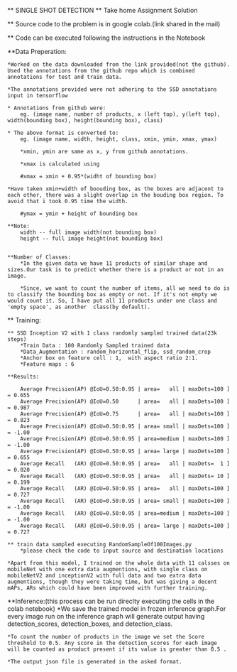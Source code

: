 ** SINGLE SHOT DETECTION
** Take home Assignment Solution

** Source code to the problem is in google colab.(link shared in the mail)

** Code can be executed following the instructions in the Notebook

**Data Preperation:

	*Worked on the data downloaded from the link provided(not the github). Used the annotations from the github repo which is combined annotations for test and train data.
	
	*The annotations provided were not adhering to the SSD annotations input in tensorflow

	* Annotations from github were:
		eg. (image name, number of products, x (left top), y(left top), width(bounding box), height(bounding box), class)
		
	* The above format is converted to:
		eg. (image name, width, height, class, xmin, ymin, xmax, ymax)
		
		*xmin, ymin are same as x, y from github annotations.
		
		*xmax is calculated using
		
		#xmax = xmin + 0.95*(widht of bounding box)
		
	*Have taken xmin+width of boouding box, as the boxes are adjacent to each other, there was a slight overlap in the bouding box region. To avoid that i took 0.95 time the width.
		
		#ymax = ymin + height of bounding box
		
	**Note:
		width -- full image width(not bounding box)
		height -- full image height(not bounding box)


	**Number of Classes:
		*In the given data we have 11 products of similar shape and sizes.Our task is to predict whether there is a product or not in an image.

		*Since, we want to count the number of items, all we need to do is to classify the bounding box as empty or not. If it's not empty we would count it. So, I have put all 11 products under one class and 'empty space', as another  class(by default).
		
		
** Training:

	** SSD Inception V2 with 1 class randomly sampled trained data(23k steps)
		*Train Data : 100 Randomly Sampled trained data
		*Data_Augmentation : random_horizontal_flip, ssd_random_crop
		*Anchor box on feature cell : 1,  with aspect ratio 2:1.
		*Feature maps : 6
		
	**Results:
		
		Average Precision(AP) @IoU=0.50:0.95 | area=   all | maxDets=100 ] = 0.655
		Average Precision(AP) @IoU=0.50      | area=   all | maxDets=100 ] = 0.987
		Average Precision(AP) @IoU=0.75      | area=   all | maxDets=100 ] = 0.823
		Average Precision(AP) @IoU=0.50:0.95 | area= small | maxDets=100 ] = -1.00
		Average Precision(AP) @IoU=0.50:0.95 | area=medium | maxDets=100 ] = -1.00
		Average Precision(AP) @IoU=0.50:0.95 | area= large | maxDets=100 ] = 0.655
		Average Recall   (AR) @IoU=0.50:0.95 | area=   all | maxDets=  1 ] = 0.020
		Average Recall   (AR) @IoU=0.50:0.95 | area=   all | maxDets= 10 ] = 0.199
		Average Recall   (AR) @IoU=0.50:0.95 | area=   all | maxDets=100 ] = 0.727
		Average Recall   (AR) @IoU=0.50:0.95 | area= small | maxDets=100 ] = -1.00
		Average Recall   (AR) @IoU=0.50:0.95 | area=medium | maxDets=100 ] = -1.00
		Average Recall   (AR) @IoU=0.50:0.95 | area= large | maxDets=100 ] = 0.727
		
	** train data sampled executing RandomSampleOf100Images.py 
		*please check the code to input source and destination locations
		
	*Apart from this model, I trained on the whole data with 11 calsses on mobileNet with one extra data augmentions, with single class on mobileNetV2 and inceptionV2 with full data and two extra data augmentions, though they were taking time, but was giving a decent mAPs, ARs which could have been improved with further training.

	
**Inference:(this process can be run direclty executing the cells in the colab notebook)
	*We save the trained model in frozen inference graph.For every image run on the inference graph will generate output having detection_scores, detection_boxes, and detection_class.
	
	*To count the number of products in the image we set the Score threshold to 0.5. Any score in the detection_scores for each image will be counted as product present if its value is greater than 0.5 .
	
	*The output json file is generated in the asked format.
		
			
		
			
				
